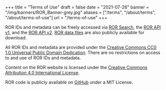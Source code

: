 +++
title = "Terms of Use"
draft = false
date = "2021-07-26"
banner = "/img/banners/ROR_Banner-grey.jpg"
aliases = ["/terms", "/about/terms", "/about/terms-of-use"]
url = "/terms-of-use"
+++

ROR IDs and metadata can be freely accessed via [ROR Search](https://ror.org/search), the [ROR API v1](https://api.ror.org/v1/organizations), and the [ROR API v2](https://api.ror.org/v2/organizations). [ROR data files](https://doi.org/10.5281/zenodo.6347574) are also publicly available for download.

All ROR IDs and metadata are provided under the [Creative Commons CC0 1.0 Universal Public Domain Dedication](https://creativecommons.org/publicdomain/zero/1.0//). There are no restrictions on access to and use of ROR IDs and metadata.

Content on the ROR website is licensed under the [Creative Commons Attribution 4.0 International License](https://creativecommons.org/licenses/by/4.0/).

ROR code is publicly available on [GitHub](https://github.com/ror-community) under a MIT License.
